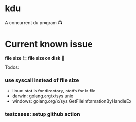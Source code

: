 # kdu
A concurrent du program  📺

# Current known issue
**file size != file size on disk** 🚬

Todos: 

### use syscall instead of file size

- linux: stat is for directory, statfs for is file
- darwin: golang.org/x/sys unix
- windows: golang.org/x/sys GetFileInformationByHandleEx 

### testcases: setup github action
